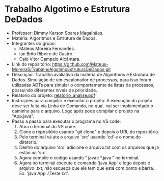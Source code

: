 # Trabalho Algotimo e Estrutura DeDados
- Professor: Dimmy Karson Soares Magalhães.
- Matéria: Algoritmos e Estrutura de Dados.
- Integrantes do grupo:
  - Mateus Moreira Fernandes.
  - Ian Brito Ribeiro de Castro.
  - Caio Vitor Campelo Alcântara.
- Link do repositório: https://github.com/Mateus-Moreira5/TrabalhoAlgotimoEstruturaDeDados.git
- Descrição: Trabalho avaliativo da matéria de Algoritmos e Estrutura de Dados. Simulação de um escalonador de processos, para isso foram utilizadas ADTs para simular o comportamento de listas de processos, possuindo diferentes níveis de prioridade.
- Relatorio do projeto: [relatorio_analise.pdf](https://github.com/user-attachments/files/22391801/relatorio_analise.pdf)
- Instruções para compilar e executar o projeto:
A execução do projeto deve ser feita via Linha de Comando, no qual, vai ser implementado o caminho para o arquivo. Logo após pode compilar o projeto na "App.java".
- Passo a passo para executar o programa no VS code:
   1. Abra o terminal do VS code.
   2. Clone o repositório usando "git clone" e depois o URL do repositório.
   3. Pelo terminal vá ate o arquivo 'src' usando 'cd' e o nome do diretorio.
   4. Dentro do arquivo 'src' adicione o arquivo.txt com os arquivos que ja estão na 'src'.
   5. Agora compile o codigo usando " javac *.java " no terminal.
   6. Agora no terminal execute o comando 'java App' e logo depois o arquivo .txt, não esqueça que ele tem que está com ponto e barra. Ex: 'java App .\Teste.txt'.
